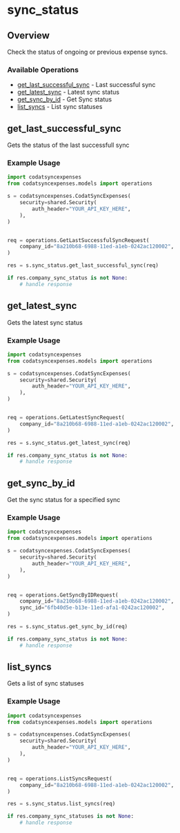 # sync_status

## Overview

Check the status of ongoing or previous expense syncs.

### Available Operations

* [get_last_successful_sync](#get_last_successful_sync) - Last successful sync
* [get_latest_sync](#get_latest_sync) - Latest sync status
* [get_sync_by_id](#get_sync_by_id) - Get Sync status
* [list_syncs](#list_syncs) - List sync statuses

## get_last_successful_sync

Gets the status of the last successfull sync

### Example Usage

```python
import codatsyncexpenses
from codatsyncexpenses.models import operations

s = codatsyncexpenses.CodatSyncExpenses(
    security=shared.Security(
        auth_header="YOUR_API_KEY_HERE",
    ),
)


req = operations.GetLastSuccessfulSyncRequest(
    company_id="8a210b68-6988-11ed-a1eb-0242ac120002",
)

res = s.sync_status.get_last_successful_sync(req)

if res.company_sync_status is not None:
    # handle response
```

## get_latest_sync

Gets the latest sync status

### Example Usage

```python
import codatsyncexpenses
from codatsyncexpenses.models import operations

s = codatsyncexpenses.CodatSyncExpenses(
    security=shared.Security(
        auth_header="YOUR_API_KEY_HERE",
    ),
)


req = operations.GetLatestSyncRequest(
    company_id="8a210b68-6988-11ed-a1eb-0242ac120002",
)

res = s.sync_status.get_latest_sync(req)

if res.company_sync_status is not None:
    # handle response
```

## get_sync_by_id

Get the sync status for a specified sync

### Example Usage

```python
import codatsyncexpenses
from codatsyncexpenses.models import operations

s = codatsyncexpenses.CodatSyncExpenses(
    security=shared.Security(
        auth_header="YOUR_API_KEY_HERE",
    ),
)


req = operations.GetSyncByIDRequest(
    company_id="8a210b68-6988-11ed-a1eb-0242ac120002",
    sync_id="6fb40d5e-b13e-11ed-afa1-0242ac120002",
)

res = s.sync_status.get_sync_by_id(req)

if res.company_sync_status is not None:
    # handle response
```

## list_syncs

Gets a list of sync statuses

### Example Usage

```python
import codatsyncexpenses
from codatsyncexpenses.models import operations

s = codatsyncexpenses.CodatSyncExpenses(
    security=shared.Security(
        auth_header="YOUR_API_KEY_HERE",
    ),
)


req = operations.ListSyncsRequest(
    company_id="8a210b68-6988-11ed-a1eb-0242ac120002",
)

res = s.sync_status.list_syncs(req)

if res.company_sync_statuses is not None:
    # handle response
```
